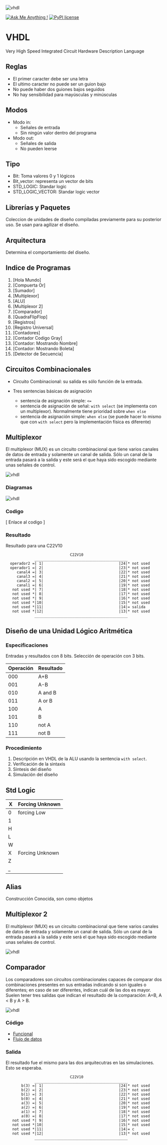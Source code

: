 ![vhdl](/LOGO.png)

[![Ask Me Anything !](https://img.shields.io/badge/Ask%20me-anything-1abc9c.svg)](https://github.com/RubioHaro/)
[![PyPI license](https://img.shields.io/pypi/l/ansicolortags.svg)](https://github.com/RubioHaro/VHDL/blob/master/LICENSE)

# VHDL

Very High Speed Integrated Circuit Hardware Description Language

## Reglas

* El primer caracter debe ser una letra
* El ultimo caracter no puede ser un guion bajo
* No puede haber dos guiones bajos seguidos
* No hay sensibilidad para mayúsculas y minúsculas

## Modos

* Modo in:
    - Señales de entrada
    - Sin ningún valor dentro del programa
* Modo out:
    - Señales de salida
    - No pueden leerse

## Tipo

* Bit: Toma valores 0 y 1 lógicos
* Bit_vector: representa un vector de bits
* STD_LOGIC: Standar logic
* STD_LOGIC_VECTOR: Standar logic vector

## Librerías y Paquetes

Coleccion de unidades de diseño compiladas previamente para su posterior uso. Se usan para agilizar el diseño.

## Arquitectura

Determina el comportamiento del diseño. 

## Indice de Programas

1. [Hola Mundo]
2. [Compuerta Or]
3. [Sumador]
4. [Multiplexor]
5. [ALU]
6. [Multiplexor 2]
7. [Comparador]
8. [QuadraFlipFlop]
9. [Registros]
10. [Registro Universal]
11. [Contadores]
12. [Contador Codigo Gray]
13. [Contador: Mostrando Nombre]
14. [Contador: Mostrando Boleta]
15. [Detector de Secuencia]

## Circuitos Combinacionales

* Circuito Combinacional: su salida es sólo función de la entrada.

* Tres sentencias básicas de asignación
    - sentencia de asignación simple: `<=`
    - sentencia de asignación de señal: `with select` (se implementa con un multiplexor). Normalmente tiene prioridad sobre `when else`
    - sentencia de asignación simple: `when else` (se puede hacer lo mismo que con `with select` pero la implementación física es diferente) 

## Multiplexor

El multiplexor (MUX) es un circuito combinacional que tiene varios canales de datos de entrada y solamente un canal de salida. Sólo un canal de la entrada pasará a la salida y este será el que haya sido escogido mediante unas señales de control.

![vhdl](/programas/4.Multiplexor/img/VHDL.png)

### Diagramas

![vhdl](/programas/4.Multiplexor/img/MUX.png)

### Codigo

[ Enlace al codigo ]

### Resultado

Resultado para una C22V10

                                 C22V10
                 __________________________________________
      operador2 =| 1|                                  |24|* not used       
      operador1 =| 2|                                  |23|* not used       
         canal4 =| 3|                                  |22|* not used       
         canal3 =| 4|                                  |21|* not used       
         canal2 =| 5|                                  |20|* not used       
         canal1 =| 6|                                  |19|* not used       
       not used *| 7|                                  |18|* not used       
       not used *| 8|                                  |17|* not used       
       not used *| 9|                                  |16|* not used       
       not used *|10|                                  |15|* not used       
       not used *|11|                                  |14|= salida         
       not used *|12|                                  |13|* not used       
                 __________________________________________

## Diseño de una Unidad Lógico Aritmética

### Especificaciones

Entradas y resultados con 8 bits. Selección de operación con 3 bits.

| Operación | Resultado |
| --------- | --------- |
| 000       | A+B       |
| 001       | A-B       |
| 010       | A and B   |
| 011       | A or B    |
| 100       | A         |
| 101       | B         |
| 110       | not A     |
| 111       | not B     |

### Procedimiento

1. Descripción en VHDL de la ALU usando la sentencia `with select`.
2. Verificación de la sintaxis
3. Síntesis del diseño
4. Simulación del diseño

## Std Logic

| X   | Forcing Unknown |
| --- | --------------- |
| 0   | forcing Low     |
| 1   |                 |
| H   |                 |
| L   |                 |
| W   |                 |
| X   | Forcing Unknown |
| Z   |                 |
| \_  |                 |

## Alias
Construcción Conocida, son como objetos

## Multiplexor 2

El multiplexor (MUX) es un circuito combinacional que tiene varios canales de datos de entrada y solamente un canal de salida. Sólo un canal de la entrada pasará a la salida y este será el que haya sido escogido mediante unas señales de control.

![vhdl](/programas/6.Multiplexor2/img/VHDL.png)

## Comparador 

Los comparadores son circuitos combinacionales capaces de comparar dos
combinaciones presentes en sus entradas indicando si son iguales o diferentes;
en caso de ser diferentes, indican cuál de las dos es mayor. Suelen tener tres
salidas que indican el resultado de la comparación: A=B, A < B y A > B.

![vhdl](/programas/7.Comparador/img/VHDL.png)

### Código

- [Funcional](/programas/7.Comparador/Funcional/Comparador.vhd)
- [Flujo de datos](/programas/7.Comparador/FlujoDatos/Comparador.vhd)

### Salida
El resultado fue el mismo para las dos arquitecutras en las simulaciones. Esto se esperaba.

                                 C22V10
                 __________________________________________
           b(3) =| 1|                                  |24|* not used       
           b(2) =| 2|                                  |23|* not used       
           b(1) =| 3|                                  |22|* not used       
           b(0) =| 4|                                  |21|* not used       
           a(3) =| 5|                                  |20|* not used       
           a(2) =| 6|                                  |19|* not used       
           a(1) =| 7|                                  |18|* not used       
           a(0) =| 8|                                  |17|* not used       
       not used *| 9|                                  |16|* not used       
       not used *|10|                                  |15|* not used       
       not used *|11|                                  |14|= c              
       not used *|12|                                  |13|* not used       
                 __________________________________________

